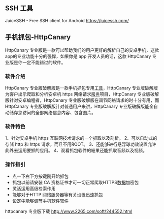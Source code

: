 ## SSH 工具

JuiceSSH - Free SSH client for Android
https://juicessh.com/

## 手机抓包-HttpCanary

HttpCanary 专业版是一款可以帮助我们的用户更好的解析自己的安卓手机，这款app的专业功能十分的强悍，如果你是 app 开发人员的话，这款 HttpCanary 专业版是你一定不能错过的软件。

### 软件介绍

HttpCanary 专业版破解版是一款手机抓包专用[工具](http://www.fxsw.net/k/zqssygjhj/)，HttpCanary 专业版破解版为客户出示爬取和分析安卓机 https 网络请求[服务](http://www.fxsw.net/k/tcshfw/)项目，HttpCanary 专业版破解版针对安卓编程者，HttpCanary 专业版破解版在调节网络请求的时十分有用，而 HttpCanary 专业版破解版针对普通用户来讲，HttpCanary 专业版破解版能全自动储存您访问的全部网络信息内容、包含图片。

### 软件特色

1、针对安卓手机 https 互联网技术请求的一个抓取以及剖析。
2、可以自动式的存储 http 和 https 请求，而且不用ROOT。
3、还能够进行悬浮球功效设置允许此外去运用要抓的应用。
4、观看抓包软件的結果还能抓取音频以及视频。

### 操作指引

- 点一下右下方按键刚开始抓包
- 抓包以前请安装 CA 资格证书才可一切正常爬取HTTPS[数据](http://www.fxsw.net/k/sjcxgl/)加密包
- 灵活运用高级检索作用
- 能够对于HTTP 网络服务器等有关设置迅速抓包
- 设定中能够调节手机软件软件

httpcanary 专业版下载
<http://www.2265.com/soft/244552.html>

